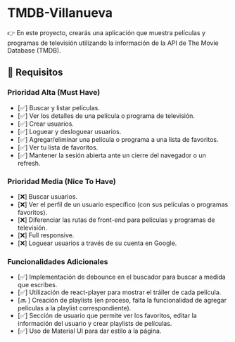 # TMDB-Villanueva

👉 En este proyecto, crearás una aplicación que muestra películas y programas de televisión utilizando la información de la API de The Movie Database (TMDB).

## 🎯 Requisitos

### Prioridad Alta (Must Have)

- [✅] Buscar y listar películas.
- [✅] Ver los detalles de una película o programa de televisión.
- [✅] Crear usuarios.
- [✅] Loguear y desloguear usuarios.
- [✅] Agregar/eliminar una película o programa a una lista de favoritos.
- [✅] Ver tu lista de favoritos.
- [✅] Mantener la sesión abierta ante un cierre del navegador o un refresh.

### Prioridad Media (Nice To Have)

- [❌] Buscar usuarios.
- [❌] Ver el perfil de un usuario específico (con sus películas o programas favoritos).
- [❌] Diferenciar las rutas de front-end para películas y programas de televisión.
- [❌] Full responsive.
- [❌] Loguear usuarios a través de su cuenta en Google.

### Funcionalidades Adicionales

- [✅] Implementación de debounce en el buscador para buscar a medida que escribes.
- [✅] Utilización de react-player para mostrar el tráiler de cada película.
- [🔜 ] Creación de playlists (en proceso, falta la funcionalidad de agregar películas a la playlist correspondiente).
- [✅] Sección de usuario que permite ver los favoritos, editar la información del usuario y crear playlists de películas.
- [✅] Uso de Material UI para dar estilo a la página.
